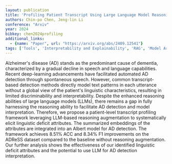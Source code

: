 ```yaml
---
layout: publication
title: 'Profiling Patient Transcript Using Large Language Model Reasoning Augmentation For Alzheimer''s Disease Detection'
authors: Chin-po Chen, Jeng-lin Li
conference: "Arxiv"
year: 2024
bibkey: chen2024profiling
additional_links:
  - {name: "Paper", url: "https://arxiv.org/abs/2409.12541"}
tags: ['Tools', 'Interpretability and Explainability', 'RAG', 'Model Architecture', 'BERT']
---
```

Alzheimer's disease (AD) stands as the predominant cause of dementia,
characterized by a gradual decline in speech and language capabilities. Recent
deep-learning advancements have facilitated automated AD detection through
spontaneous speech. However, common transcript-based detection methods directly
model text patterns in each utterance without a global view of the patient's
linguistic characteristics, resulting in limited discriminability and
interpretability. Despite the enhanced reasoning abilities of large language
models (LLMs), there remains a gap in fully harnessing the reasoning ability to
facilitate AD detection and model interpretation. Therefore, we propose a
patient-level transcript profiling framework leveraging LLM-based reasoning
augmentation to systematically elicit linguistic deficit attributes. The
summarized embeddings of the attributes are integrated into an Albert model for
AD detection. The framework achieves 8.51% ACC and 8.34% F1 improvements on
the ADReSS dataset compared to the baseline without reasoning augmentation. Our
further analysis shows the effectiveness of our identified linguistic deficit
attributes and the potential to use LLM for AD detection interpretation.
